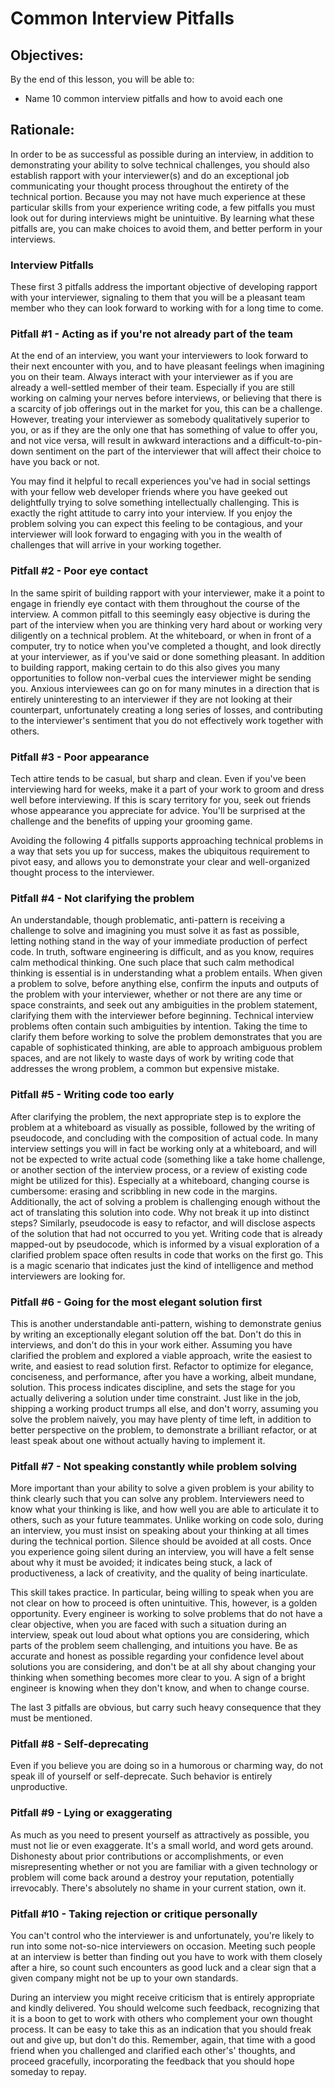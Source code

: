 # Common Interview Pitfalls 

## Objectives: 
By the end of this lesson, you will be able to:
 - Name 10 common interview pitfalls and how to avoid each one

## Rationale:

In order to be as successful as possible during an interview, in addition to demonstrating your ability to solve technical challenges, you should also establish rapport with your interviewer(s) and do an exceptional job communicating your thought process throughout the entirety of the technical portion. Because you may not have much experience at these particular skills from your experience writing code, a few pitfalls you must look out for during interviews might be unintuitive. By learning what these pitfalls are, you can make choices to avoid them, and better perform in your interviews.

### Interview Pitfalls

These first 3 pitfalls address the important objective of developing rapport with your interviewer, signaling to them that you will be a pleasant team member who they can look forward to working with for a long time to come.

### Pitfall #1 - Acting as if you're not already part of the team

At the end of an interview, you want your interviewers to look forward to their next encounter with you, and to have pleasant feelings when imagining you on their team. Always interact with your interviewer as if you are already a well-settled member of their team. Especially if you are still working on calming your nerves before interviews, or believing that there is a scarcity of job offerings out in the market for you, this can be a challenge. However, treating your interviewer as somebody qualitatively superior to you, or as if they are the only one that has something of value to offer you, and not vice versa, will result in awkward interactions and a difficult-to-pin-down sentiment on the part of the interviewer that will affect their choice to have you back or not.

You may find it helpful to recall experiences you've had in social settings with your fellow web developer friends where you have geeked out delightfully trying to solve something intellectually challenging. This is exactly the right attitude to carry into your interview. If you enjoy the problem solving you can expect this feeling to be contagious, and your interviewer will look forward to engaging with you in the wealth of challenges that will arrive in your working together.

### Pitfall #2 - Poor eye contact

In the same spirit of building rapport with your interviewer, make it a point to engage in friendly eye contact with them throughout the course of the interview. A common pitfall to this seemingly easy objective is during the part of the interview when you are thinking very hard about or working very diligently on a technical problem. At the whiteboard, or when in front of a computer, try to notice when you've completed a thought, and look directly at your interviewer, as if you've said or done something pleasant. In addition to building rapport, making certain to do this also gives you many opportunities to follow non-verbal cues the interviewer might be sending you. Anxious interviewees can go on for many minutes in a direction that is entirely uninteresting to an interviewer if they are not looking at their counterpart, unfortunately creating a long series of losses, and contributing to the interviewer's sentiment that you do not effectively work together with others.

### Pitfall #3 - Poor appearance

Tech attire tends to be casual, but sharp and clean. Even if you've been interviewing hard for weeks, make it a part of your work to groom and dress well before interviewing. If this is scary territory for you, seek out friends whose appearance you appreciate for advice. You'll be surprised at the challenge and the benefits of upping your grooming game.

Avoiding the following 4 pitfalls supports approaching technical problems in a way that sets you up for success, makes the ubiquitous requirement to pivot easy, and allows you to demonstrate your clear and well-organized thought process to the interviewer.

### Pitfall #4 - Not clarifying the problem

An understandable, though problematic, anti-pattern is receiving a challenge to solve and imagining you must solve it as fast as possible, letting nothing stand in the way of your immediate production of perfect code. In truth, software engineering is difficult, and as you know, requires calm methodical thinking. One such place that such calm methodical thinking is essential is in understanding what a problem entails. When given a problem to solve, before anything else, confirm the inputs and outputs of the problem with your interviewer, whether or not there are any time or space constraints, and seek out any ambiguities in the problem statement, clarifying them with the interviewer before beginning. Technical interview problems often contain such ambiguities by intention. Taking the time to clarify them before working to solve the problem demonstrates that you are capable of sophisticated thinking, are able to approach ambiguous problem spaces, and are not likely to waste days of work by writing code that addresses the wrong problem, a common but expensive mistake.

### Pitfall #5 - Writing code too early

After clarifying the problem, the next appropriate step is to explore the problem at a whiteboard as visually as possible, followed by the writing of pseudocode, and concluding with the composition of actual code. In many interview settings you will in fact be working only at a whiteboard, and will not be expected to write actual code (something like a take home challenge, or another section of the interview process, or a review of existing code might be utilized for this). Especially at a whiteboard, changing course is cumbersome: erasing and scribbling in new code in the margins. Additionally, the act of solving a problem is challenging enough without the act of translating this solution into code. Why not break it up into distinct steps? Similarly, pseudocode is easy to refactor, and will disclose aspects of the solution that had not occurred to you yet. Writing code that is already mapped-out by pseudocode, which is informed by a visual exploration of a clarified problem space often results in code that works on the first go. This is a magic scenario that indicates just the kind of intelligence and method interviewers are looking for.

### Pitfall #6 - Going for the most elegant solution first

This is another understandable anti-pattern, wishing to demonstrate genius by writing an exceptionally elegant solution off the bat. Don't do this in interviews, and don't do this in your work either. Assuming you have clarified the problem and explored a viable approach, write the easiest to write, and easiest to read solution first. Refactor to optimize for elegance, conciseness, and performance, after you have a working, albeit mundane, solution. This process indicates discipline, and sets the stage for you actually delivering a solution under time constraint. Just like in the job, shipping a working product trumps all else, and don't worry, assuming you solve the problem naively, you may have plenty of time left, in addition to better perspective on the problem, to demonstrate a brilliant refactor, or at least speak about one without actually having to implement it.

### Pitfall #7 - Not speaking constantly while problem solving

More important than your ability to solve a given problem is your ability to think clearly such that you can solve any problem. Interviewers need to know what your thinking is like, and how well you are able to articulate it to others, such as your future teammates. Unlike working on code solo, during an interview, you must insist on speaking about your thinking at all times during the technical portion. Silence should be avoided at all costs. Once you experience going silent during an interview, you will have a felt sense about why it must be avoided; it indicates being stuck, a lack of productiveness, a lack of creativity, and the quality of being inarticulate.

This skill takes practice. In particular, being willing to speak when you are not clear on how to proceed is often unintuitive. This, however, is a golden opportunity. Every engineer is working to solve problems that do not have a clear objective, when you are faced with such a situation during an interview, speak out loud about what options you are considering, which parts of the problem seem challenging, and intuitions you have. Be as accurate and honest as possible regarding your confidence level about solutions you are considering, and don't be at all shy about changing your thinking when something becomes more clear to you. A sign of a bright engineer is knowing when they don't know, and when to change course.

The last 3 pitfalls are obvious, but carry such heavy consequence that they must be mentioned.

### Pitfall #8 -  Self-deprecating

Even if you believe you are doing so in a humorous or charming way, do not speak ill of yourself or self-deprecate. Such behavior is entirely unproductive.

### Pitfall #9 - Lying or exaggerating

As much as you need to present yourself as attractively as possible, you must not lie or even exaggerate. It's a small world, and word gets around. Dishonesty about prior contributions or accomplishments, or even misrepresenting whether or not you are familiar with a given technology or problem will come back around a destroy your reputation, potentially irrevocably. There's absolutely no shame in your current station, own it.

### Pitfall #10 - Taking rejection or critique personally

You can't control who the interviewer is and unfortunately, you're likely to run into some not-so-nice interviewers on occasion. Meeting such people at an interview is better than finding out you have to work with them closely after a hire, so count such encounters as good luck and a clear sign that a given company might not be up to your own standards.

During an interview you might receive criticism that is entirely appropriate and kindly delivered. You should welcome such feedback, recognizing that it is a boon to get to work with others who complement your own thought process. It can be easy to take this as an indication that you should freak out and give up, but don't do this. Remember, again, that time with a good friend when you challenged and clarified each other's' thoughts, and proceed gracefully, incorporating the feedback that you should hope someday to repay.



